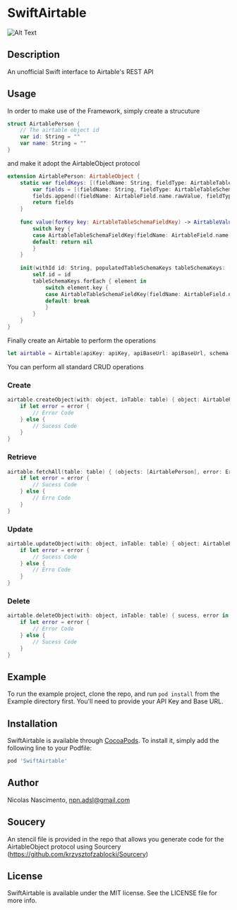 
# SwiftAirtable

![Alt Text](https://github.com/nicolasnascimento/SwiftAirtable/blob/master/SwiftAirtableDemo3.gif)

## Description
An unofficial Swift interface to Airtable's REST API

## Usage
In order to make use of the Framework, simply create a strucuture

```Swift
struct AirtablePerson {
    // The airtable object id
    var id: String = ""
    var name: String = ""
}
```

and make it adopt the AirtableObject protocol

```Swift
extension AirtablePerson: AirtableObject {
    static var fieldKeys: [(fieldName: String, fieldType: AirtableTableSchemaFieldKey.KeyType)] {
        var fields = [(fieldName: String, fieldType: AirtableTableSchemaFieldKey.KeyType)]()
        fields.append((fieldName: AirtableField.name.rawValue, fieldType: .singleLineText))
        return fields
    }
    
    func value(forKey key: AirtableTableSchemaFieldKey) -> AirtableValue? {
        switch key {
        case AirtableTableSchemaFieldKey(fieldName: AirtableField.name.rawValue, fieldType: .singleLineText): return self.name
        default: return nil
        }
    }
    
    init(withId id: String, populatedTableSchemaKeys tableSchemaKeys: [AirtableTableSchemaFieldKey : AirtableValue]) {
        self.id = id
        tableSchemaKeys.forEach { element in
            switch element.key {
            case AirtableTableSchemaFieldKey(fieldName: AirtableField.name.rawValue, fieldType: .singleLineText): self.name = element.value.stringValue
            default: break
            }
        }
    }
}
```
Finally create an Airtable to perform the operations
```Swift
let airtable = Airtable(apiKey: apiKey, apiBaseUrl: apiBaseUrl, schema: AirtablePerson.schema)
```

You can perform all standard CRUD operations

### Create
```Swift
airtable.createObject(with: object, inTable: table) { object: AirtablePerson, error: Error? in
    if let error = error {
        // Error Code
    } else {
        // Sucess Code
    }
}
```
### Retrieve
```Swift
airtable.fetchAll(table: table) { (objects: [AirtablePerson], error: Error?) in
    if let error = error {
        // Sucess Code
    } else {
        // Erro Code
    }
}
```

### Update
```Swift
airtable.updateObject(with: object, inTable: table) { object: AirtablePerson?, error: Error? in
    if let error = error {
        // Sucess Code
    } else {
        // Erro Code
    }
}
```

### Delete
```Swift
airtable.deleteObject(with: object, inTable: table) { sucess, error in
    if let error = error {
        // Error Code
    } else {
        // Sucess Code
    }
}
```

## Example
To run the example project, clone the repo, and run `pod install` from the Example directory first.
You'll need to provide your API Key and Base URL.

## Installation

SwiftAirtable is available through [CocoaPods](http://cocoapods.org). To install
it, simply add the following line to your Podfile:

```ruby
pod 'SwiftAirtable'
```

## Author

Nicolas Nascimento, npn.adsl@gmail.com

## Soucery

An stencil file is provided in the repo that allows you generate code for the AirtableObject protocol using Sourcery (https://github.com/krzysztofzablocki/Sourcery)

## License

SwiftAirtable is available under the MIT license. See the LICENSE file for more info.
